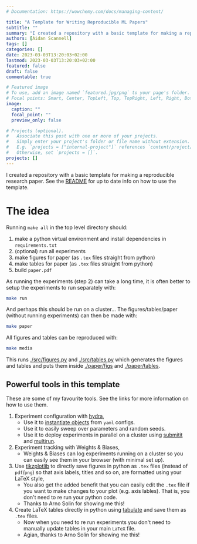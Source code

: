 ```yaml
---
# Documentation: https://wowchemy.com/docs/managing-content/

title: "A Template for Writing Reproducible ML Papers"
subtitle: ""
summary: "I created a repository with a basic template for making a reproducible research paper. See the [README](https://github.com/aidanscannell/reproducible-research-project-template) for up to date info on how to use the template."
authors: [Aidan Scannell]
tags: []
categories: []
date: 2023-03-03T13:20:03+02:00
lastmod: 2023-03-03T13:20:03+02:00
featured: false
draft: false
commentable: true

# Featured image
# To use, add an image named `featured.jpg/png` to your page's folder.
# Focal points: Smart, Center, TopLeft, Top, TopRight, Left, Right, BottomLeft, Bottom, BottomRight.
image:
  caption: ""
  focal_point: ""
  preview_only: false

# Projects (optional).
#   Associate this post with one or more of your projects.
#   Simply enter your project's folder or file name without extension.
#   E.g. `projects = ["internal-project"]` references `content/project/deep-learning/index.md`.
#   Otherwise, set `projects = []`.
projects: []
---
```

I created a repository with a basic template for making a reproducible research paper.
See the [README](https://github.com/aidanscannell/reproducible-research-project-template) for up to date info on how to use the template.

# The idea
Running `make all` in the top level directory should:
1. make a python virtual environment and install dependencies in `requirements.txt`
2. (optional) run all experiments
3. make figures for paper (as `.tex` files straight from python)
4. make tables for paper (as `.tex` files straight from python)
4. build `paper.pdf`

As running the experiments (step 2) can take a long time, it is often better to setup the experiments to run separately with:
```sh
make run
```
And perhaps this should be run on a cluster...
The figures/tables/paper (without running experiments) can then be made with:
```sh
make paper
```
All figures and tables can be reproduced with:
```sh
make media
```
This runs [./src/figures.py](./src/figures.py) and [./src/tables.py](./src/tables.py) which generates the figures and tables and puts them inside 
[./paper/figs](./paper/fig) and [./paper/tables](./paper/tables).

## Powerful tools in this template
These are some of my favourite tools. See the links for more information on how to use them.
1. Experiment configuration with [hydra](https://hydra.cc/),
    - Use it to [instantiate objects](https://hydra.cc/docs/advanced/instantiate_objects/overview/) from `yaml` configs.
    - Use it to easily sweep over parameters and random seeds.
    - Use it to deploy experiments in parallel on a cluster using [submitit](https://hydra.cc/docs/plugins/submitit_launcher/) and [multirun](https://hydra.cc/docs/intro/#multirun).
2. Experiment tracking with Weights & Biases,
    - Weights & Biases can log experiments running on a cluster so you can easily see them in your browser (with minimal set up).
3. Use [tikzplotlib](https://github.com/nschloe/tikzplotlib) to directly save figures in python as `.tex` files (instead of `pdf`/`png`) so that axis labels, titles and so on, are formatted using your LaTeX style,
    - You also get the added benefit that you can easily edit the `.tex` file if you want to make changes to your plot (e.g. axis lables).
    That is, you don't need to re run your python code.
    - Thanks to Arno Solin for showing me this!
4. Create LaTeX tables directly in python using [tabulate](https://github.com/astanin/python-tabulate) and save them as `.tex` files.
    - Now when you need to re run experiments you don't need to manually update tables in your main `LaTeX` file.
    - Agian, thanks to Arno Solin for showing me this!
